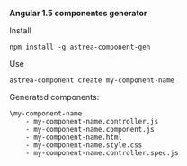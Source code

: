 **Angular 1.5 componentes generator**

Install

`npm install -g astrea-component-gen`

Use

`astrea-component create my-component-name`

Generated components:

    \my-component-name
        - my-component-name.controller.js
        - my-component-name.component.js
        - my-component-name.html
        - my-component-name.style.css
        - my-component-name.controller.spec.js

